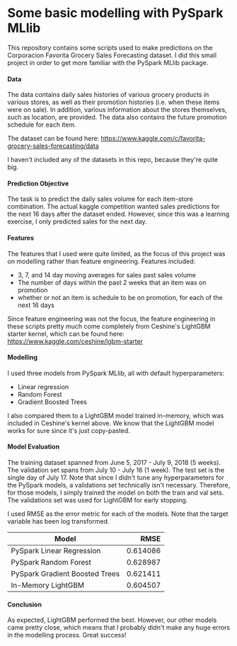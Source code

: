# Some basic modelling with PySpark MLlib


This repository contains some scripts used to make predictions on the Corporacion Favorita Grocery Sales Forecasting dataset. I did this small project in order to get more familiar with the PySpark MLlib package.

#### Data
The data contains daily sales histories of various grocery products in various stores, as well as their promotion histories (i.e. when these items were on sale). In addition, various information about the stores themselves, such as location, are provided. The data also contains the future promotion schedule for each item.

The dataset can be found here: https://www.kaggle.com/c/favorita-grocery-sales-forecasting/data

I haven't included any of the datasets in this repo, because they're quite big.

#### Prediction Objective
The task is to predict the daily sales volume for each item-store combination. The actual kaggle competition wanted sales predictions for the next 16 days after the dataset ended. However, since this was a learning exercise, I only predicted sales for the next day.  

#### Features
The features that I used were quite limited, as the focus of this project was on modelling rather than feature engineering. Features included:
* 3, 7, and 14 day moving averages for sales past sales volume
* The number of days within the past 2 weeks that an item was on promotion
* whether or not an item is schedule to be on promotion, for each of the next 16 days

Since feature engineering was not the focus, the feature engineering in these scripts pretty much come completely from Ceshine's LightGBM starter kernel, which can be found here:
https://www.kaggle.com/ceshine/lgbm-starter

#### Modelling
I used three models from PySpark MLlib, all with default hyperparameters:
* Linear regression
* Random Forest
* Gradient Boosted Trees

I also compared them to a LightGBM model trained in-memory, which was included in Ceshine's kernel above. We know that the LightGBM model works for sure since it's just copy-pasted.

#### Model Evaluation
The training dataset spanned from June 5, 2017 - July 9, 2018 (5 weeks). The validation set spans from July 10 - July 16 (1 week). The test set is the single day of July 17. Note that since I didn't tune any hyperparameters for the PySpark models, a validations set technically isn't necessary. Therefore, for those models, I simply trained the model on both the train and val sets. The validations set was used for LightGBM for early stopping.

I used RMSE as the error metric for each of the models. Note that the target variable has been log transformed.

Model                           | RMSE                  |
------------------------------- |  -------------------: |
PySpark Linear Regression       | 0.614086              |
PySpark Random Forest           | 0.628987              |
PySpark Gradient Boosted Trees  | 0.621411              |
In-Memory LightGBM              | 0.604507              |

#### Conclusion
As expected, LightGBM performed the best. However, our other models came pretty close, which means that I probably didn't make any huge errors in the modelling process. Great success!
